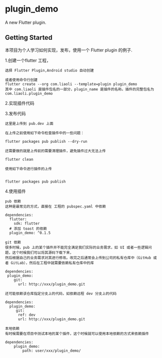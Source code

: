 # plugin_demo

A new Flutter plugin.



## Getting Started

本项目为个人学习如何实现，发布，使用一个 Flutter plugin 的例子.  

1.创建一个flutter 工程，
    
    选择 Flutter Plugin,Android studio 自动创建
    
    或者使用命令行创建
    flutter create --org com.liaoli --template=plugin plugin_demo
    其中 com.liaoli 是插件包名的一部分，plugin_name 是插件的名称。插件的完整包名为 com.liaoli.plugin_demo
      
  
2.实现插件代码


3.发布代码
    
    这里是上传到 pub.dev 上面
    
    在上传之前使用如下命令检查插件中的一些问题：
    
    flutter packages pub publish --dry-run
    
    还需要做的就是上传前的需要清理插件，避免插件过大无法上传
    
    flutter clean
    
    使用如下命令进行插件的上传
    
    
    flutter packages pub publish


4.使用插件

   

    pub 依赖
    这种是最常见的方式，直接在 工程的 pubspec.yaml 中依赖
    
    dependencies:
      flutter:
        sdk: flutter
      # 添加 toast 的依赖
      plugin_demo: ^0.1.5
    
    git 依赖
    很多时候，pub 上的某个插件并不能完全满足我们实际的业务需求，如 UI 或者一些逻辑问题，这个时候我们可以将其源码下载下来，
    然后根据自己的业务需求对其进行修改。改完之后通常会上传到公司的私有仓库中（GitHub 或者 GitLab），然后在工程中就需要依赖私有仓库中的库
    
    dependencies:
     plugin_demo:
        git:
          url: http://xxx/plugin_demo.git
    
    还可能依赖该仓库指定分支上的代码，如依赖远程 dev 分支上的代码
    
    dependencies:
      plugin_demo:
         git:
          ref: dev
          url: http://xxx/plugin_demo.git
    
    本地依赖
    有时候需要在项目中测试本地的某个插件，这个时候就可以使用本地依赖的方式来依赖插件
    
    dependencies:
        plugin_demo:
            path: user/xxx/plugin_demo/











